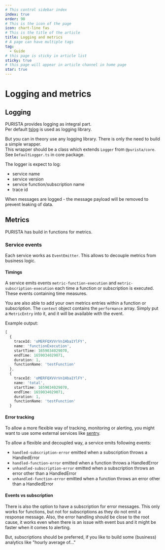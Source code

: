 ```yaml
---
# This control sidebar index
index: true
order: 90
# This is the icon of the page
icon: chart-line fas
# This is the title of the article
title: Logging and metrics
# A page can have multiple tags
tag:
  - Guide
# this page is sticky in article list
sticky: true
# this page will appear in article channel in home page
star: true
---
```


# Logging and metrics

## Logging

PURISTA provides logging as integral part.  
Per default [tslog](https://tslog.js.org) is used as logging library.  

But you can in theory use any logging library. There is only the need to build a simple wrapper.  
This wrapper should be a class which extends `Logger` from `@purista/core`. See `DefaultLogger.ts` in core package.

The logger is expect to log:

- service name
- service version
- service function/subscription name
- trace id

When messages are logged - the message payload will be removed to prevent leaking of data.

## Metrics

PURISTA has build in functions for metrics. 

### Service events

Each service works as `EventEmitter`. This allows to decouple metrics from business logic.

#### Timings

A service emits events `metric-function-execution` and `metric-subscription-execution` each time a function or subscription is executed. These events containing time measures.

You are also able to add your own metrics entries within a function or subscription. The `context` object contains the `performance` array. Simply put a `MetricEntry` into it, and it will be available with the event.

Example output:

```typescript
[
  {
    traceId: 'oMERFQXVVrVn1Hba1YlFY',
    name: 'functionExecution',
    startTime: 1659034029070,
    endTime: 1659034029071,
    duration: 1,
    functionName: 'testFunction'
  },
  {
    traceId: 'oMERFQXVVrVn1Hba1YlFY',
    name: 'total',
    startTime: 1659034029070,
    endTime: 1659034029071,
    duration: 1,
    functionName: 'testFunction'
  }
```

#### Error tracking

To allow a more flexible way of tracking, monitoring or alerting, you might want to use some external services like [sentry](https://sentry.io/).

To allow a flexible and decoupled way, a service emits following events:

- `handled-subscription-error` emitted when a subscription throws a HandledError
- `handled-function-error` emitted when a function throws a HandledError
- `unhandled-subscription-error` emitted when a subscription throws an error other than a HandledError
- `unhandled-function-error` emitted when a function throws an error other than a HandledError

#### Events vs subscription

There is also the option to have a subscription for error messages. This only works for functions, but not for subscriptions as they do not emit a response message. Also, the error handling should be close to the root cause, it works even when there is an issue with event bus and it might be faster when it comes to alerting.

But, subscriptions should be preferred, if you like to build some (business) analytics like "hourly average of..."